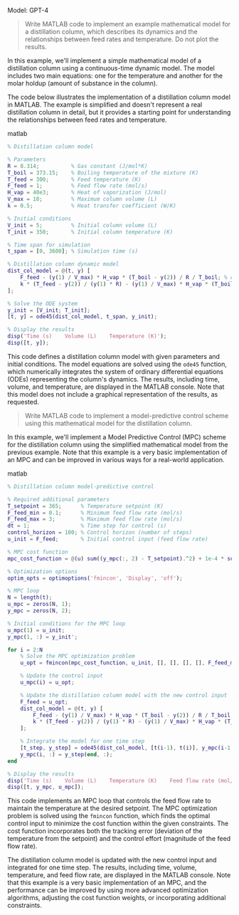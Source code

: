 Model: GPT-4

> Write MATLAB code to implement an example mathematical model for a distillation column, which describes its dynamics and the relationships between feed rates and temperature. Do not plot the results.

In this example, we'll implement a simple mathematical model of a distillation column using a continuous-time dynamic model. The model includes two main equations: one for the temperature and another for the molar holdup (amount of substance in the column).

The code below illustrates the implementation of a distillation column model in MATLAB. The example is simplified and doesn't represent a real distillation column in detail, but it provides a starting point for understanding the relationships between feed rates and temperature.

matlab

```matlab
% Distillation column model

% Parameters
R = 8.314;          % Gas constant (J/mol*K)
T_boil = 373.15;    % Boiling temperature of the mixture (K)
T_feed = 300;       % Feed temperature (K)
F_feed = 1;         % Feed flow rate (mol/s)
H_vap = 40e3;       % Heat of vaporization (J/mol)
V_max = 10;         % Maximum column volume (L)
k = 0.5;            % Heat transfer coefficient (W/K)

% Initial conditions
V_init = 5;         % Initial column volume (L)
T_init = 350;       % Initial column temperature (K)

% Time span for simulation
t_span = [0, 3600]; % Simulation time (s)

% Distillation column dynamic model
dist_col_model = @(t, y) [
    F_feed - (y(1) / V_max) * H_vap * (T_boil - y(2)) / R / T_boil; % dV/dt (molar holdup rate)
    k * (T_feed - y(2)) / (y(1) * R) - (y(1) / V_max) * H_vap * (T_boil - y(2)) / (y(1) * R * T_boil) % dT/dt (temperature rate)
];

% Solve the ODE system
y_init = [V_init; T_init];
[t, y] = ode45(dist_col_model, t_span, y_init);

% Display the results
disp('Time (s)    Volume (L)    Temperature (K)');
disp([t, y]);
```

This code defines a distillation column model with given parameters and initial conditions. The model equations are solved using the `ode45` function, which numerically integrates the system of ordinary differential equations (ODEs) representing the column's dynamics. The results, including time, volume, and temperature, are displayed in the MATLAB console. Note that this model does not include a graphical representation of the results, as requested.

> Write MATLAB code to implement a model-predictive control scheme using this mathematical model for the distillation column.

In this example, we'll implement a Model Predictive Control (MPC) scheme for the distillation column using the simplified mathematical model from the previous example. Note that this example is a very basic implementation of an MPC and can be improved in various ways for a real-world application.

matlab

```matlab
% Distillation column model-predictive control

% Required additional parameters
T_setpoint = 365;      % Temperature setpoint (K)
F_feed_min = 0.1;      % Minimum feed flow rate (mol/s)
F_feed_max = 3;        % Maximum feed flow rate (mol/s)
dt = 1;                % Time step for control (s)
control_horizon = 100; % Control horizon (number of steps)
u_init = F_feed;       % Initial control input (feed flow rate)

% MPC cost function
mpc_cost_function = @(u) sum((y_mpc(:, 2) - T_setpoint).^2) + 1e-4 * sum(u.^2);

% Optimization options
optim_opts = optimoptions('fmincon', 'Display', 'off');

% MPC loop
N = length(t);
u_mpc = zeros(N, 1);
y_mpc = zeros(N, 2);

% Initial conditions for the MPC loop
u_mpc(1) = u_init;
y_mpc(1, :) = y_init';

for i = 2:N
    % Solve the MPC optimization problem
    u_opt = fmincon(mpc_cost_function, u_init, [], [], [], [], F_feed_min, F_feed_max, [], optim_opts);

    % Update the control input
    u_mpc(i) = u_opt;

    % Update the distillation column model with the new control input
    F_feed = u_opt;
    dist_col_model = @(t, y) [
        F_feed - (y(1) / V_max) * H_vap * (T_boil - y(2)) / R / T_boil;
        k * (T_feed - y(2)) / (y(1) * R) - (y(1) / V_max) * H_vap * (T_boil - y(2)) / (y(1) * R * T_boil)
    ];

    % Integrate the model for one time step
    [t_step, y_step] = ode45(dist_col_model, [t(i-1), t(i)], y_mpc(i-1, :));
    y_mpc(i, :) = y_step(end, :);
end

% Display the results
disp('Time (s)    Volume (L)    Temperature (K)    Feed flow rate (mol/s)');
disp([t, y_mpc, u_mpc]);
```

This code implements an MPC loop that controls the feed flow rate to maintain the temperature at the desired setpoint. The MPC optimization problem is solved using the `fmincon` function, which finds the optimal control input to minimize the cost function within the given constraints. The cost function incorporates both the tracking error (deviation of the temperature from the setpoint) and the control effort (magnitude of the feed flow rate).

The distillation column model is updated with the new control input and integrated for one time step. The results, including time, volume, temperature, and feed flow rate, are displayed in the MATLAB console. Note that this example is a very basic implementation of an MPC, and the performance can be improved by using more advanced optimization algorithms, adjusting the cost function weights, or incorporating additional constraints.